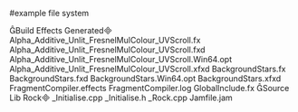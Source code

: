 #example file system

Build
   Effects
      Generated
         Alpha_Additive_Unlit_FresnelMulColour_UVScroll.fx
         Alpha_Additive_Unlit_FresnelMulColour_UVScroll.fxd
         Alpha_Additive_Unlit_FresnelMulColour_UVScroll.Win64.opt
         Alpha_Additive_Unlit_FresnelMulColour_UVScroll.xfxd
         BackgroundStars.fx
         BackgroundStars.fxd
         BackgroundStars.Win64.opt
         BackgroundStars.xfxd
      FragmentCompiler.effects
      FragmentCompiler.log
      GlobalInclude.fx
Source
   Lib
      Rock
         _Initialise.cpp
         _Initialise.h
         _Rock.cpp
         Jamfile.jam

